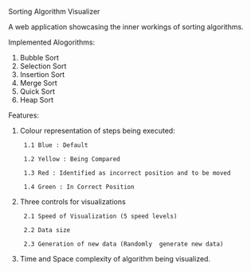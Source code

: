 Sorting Algorithm Visualizer

A web application showcasing the inner workings of sorting algorithms.

Implemented Alogorithms:
1. Bubble Sort
2. Selection Sort
3. Insertion Sort
4. Merge Sort
5. Quick Sort
6. Heap Sort

Features:
1. Colour representation of steps being executed:

        1.1 Blue : Default
        
        1.2 Yellow : Being Compared
        
        1.3 Red : Identified as incorrect position and to be moved 
        
        1.4 Green : In Correct Position
        
2. Three controls for visualizations

        2.1 Speed of Visualization (5 speed levels)
        
        2.2 Data size
        
        2.3 Generation of new data (Randomly  generate new data)
        
3. Time and Space complexity of algorithm being visualized.
